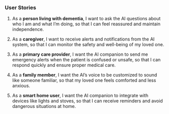 ### User Stories

1. As a **person living with dementia**, I want to ask the AI questions about who I am and what I’m doing, so that I can feel reassured and maintain independence.  

2. As a **caregiver**, I want to receive alerts and notifications from the AI system, so that I can monitor the safety and well-being of my loved one.  

3. As a **primary care provider**, I want the AI companion to send me emergency alerts when the patient is confused or unsafe, so that I can respond quickly and ensure proper medical care.  

4. As a **family member**, I want the AI’s voice to be customized to sound like someone familiar, so that my loved one feels comforted and less anxious.  

5. As a **smart home user**, I want the AI companion to integrate with devices like lights and stoves, so that I can receive reminders and avoid dangerous situations at home.  


